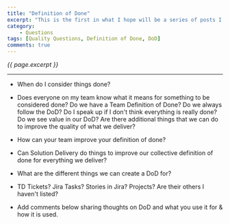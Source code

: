```yaml
---
title: "Definition of Done"
excerpt: "This is the first in what I hope will be a series of posts I am writing, that I will also be sending to the development team at Miami"
category:
    - Questions
tags: [Quality Questions, Definition of Done, DoD]
comments: true
---
```

<i>{{ page.excerpt }}</i>
<hr />

* When do I consider things done?
* Does everyone on my team know what it means for something to be considered done? Do we have a Team Definition of Done?  Do we always follow the DoD?  Do I speak up if I don't think everything is really done? Do we see value in our DoD?  Are there additional things that we can do to improve the quality of what we deliver?
* How can your team improve your definition of done?
* Can Solution Delivery do things to improve our collective definition of done for everything we deliver?
* What are the different things we can create a DoD for?
* TD Tickets? Jira Tasks? Stories in Jira? Projects? Are their others I haven't listed?

* Add comments below sharing thoughts on DoD and what you use it for & how it is used.
